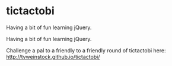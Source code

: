 tictactobi
==========

Having a bit of fun learning jQuery.


Having a bit of fun learning jQuery.

Challenge a pal to a friendly to a friendly round of tictactobi here: http://tvweinstock.github.io/tictactobi/

